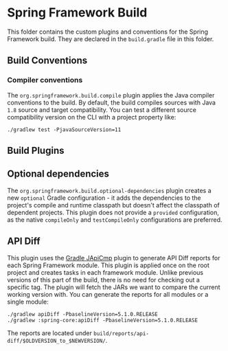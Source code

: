 # Spring Framework Build

This folder contains the custom plugins and conventions for the Spring Framework build. They are declared in
the `build.gradle` file in this folder.

## Build Conventions

### Compiler conventions

The `org.springframework.build.compile` plugin applies the Java compiler conventions to the build. By default, the build
compiles sources with Java `1.8` source and target compatibility. You can test a different source compatibility version
on the CLI with a project property like:

```
./gradlew test -PjavaSourceVersion=11
```

## Build Plugins

## Optional dependencies

The `org.springframework.build.optional-dependencies` plugin creates a new `optional`
Gradle configuration - it adds the dependencies to the project's compile and runtime classpath but doesn't affect the
classpath of dependent projects. This plugin does not provide a `provided` configuration, as the native `compileOnly`
and `testCompileOnly`
configurations are preferred.

## API Diff

This plugin uses the [Gradle JApiCmp](https://github.com/melix/japicmp-gradle-plugin) plugin to generate API Diff
reports for each Spring Framework module. This plugin is applied once on the root project and creates tasks in each
framework module. Unlike previous versions of this part of the build, there is no need for checking out a specific tag.
The plugin will fetch the JARs we want to compare the current working version with. You can generate the reports for all
modules or a single module:

```
./gradlew apiDiff -PbaselineVersion=5.1.0.RELEASE
./gradlew :spring-core:apiDiff -PbaselineVersion=5.1.0.RELEASE
```      

The reports are located under `build/reports/api-diff/$OLDVERSION_to_$NEWVERSION/`.
